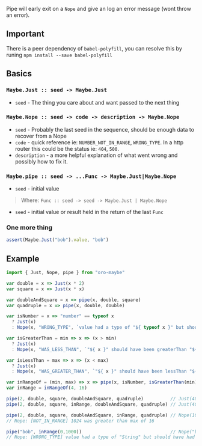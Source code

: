 Pipe will early exit on a `Nope` and give an log an error message (wont throw an error).

## Important

There is a peer dependency of `babel-polyfill`, you can resolve this by runing `npm install --save babel-polyfill`

## Basics

### `Maybe.Just :: seed -> Maybe.Just`
* `seed` - The thing you care about and want passed to the next thing

### `Maybe.Nope :: seed -> code -> description -> Maybe.Nope`
* `seed` - Probably the last seed in the sequence, should be enough data to recover from a Nope
* `code` - quick reference ie: `NUMBER_NOT_IN_RANGE`, `WRONG_TYPE`. In a http router this could be the status ie: `404`, `500`.
* `description` - a more helpful explanation of what went wrong and possibly how to fix it.

### `Maybe.pipe :: seed -> ...Func -> Maybe.Just|Maybe.Nope`
* `seed` - initial value

> Where: `Func :: seed -> seed -> Maybe.Just | Maybe.Nope`
* `seed` - initial value or result held in the return of the last `Func`

### One more thing
```javascript
assert(Maybe.Just("bob").value, "bob")
```

## Example 

```javascript
import { Just, Nope, pipe } from "oro-maybe"

var double = x => Just(x * 2)
var square = x => Just(x * x)

var doubleAndSquare = x => pipe(x, double, square)
var quadruple = x => pipe(x, double, double)

var isNumber = x => "number" == typeof x
  ? Just(x)
  : Nope(x, "WRONG_TYPE", `value had a type of "${ typeof x }" but should have had a type of "number"`)

var isGreaterThan = min => x => (x > min)
  ? Just(x)
  : Nope(x, "WAS_LESS_THAN", `"${ x }" should have been greaterThan "${ min }"`)

var isLessThan = max => x => (x < max)
  ? Just(x)
  : Nope(x, "WAS_GREATER_THAN", `"${ x }" should have been lessThan "${ min }"`)

var inRangeOf = (min, max) => x => pipe(x, isNumber, isGreaterThan(min), isLessThan(max))
var inRange = inRangeOf(4, 16)

pipe(2, double, square, doubleAndSquare, quadruple)          // Just(4096)
pipe(2, double, square, inRange, doubleAndSquare, quadruple) // Just(4096)

pipe(2, double, square, doubleAndSquare, inRange, quadruple) // Nope(1024, "NOT_IN_RANGE", "1024 was greater than the max of 16")
// Nope: [NOT_IN_RANGE] 1024 was greater than max of 16

pipe("bob", inRange(0,1000))                                 // Nope("bob", "WRONG_TYPE", `value had a type of "String" but should have had a type of "number"`)
// Nope: [WRONG_TYPE] value had a type of "String" but should have had a type of "number"
```

